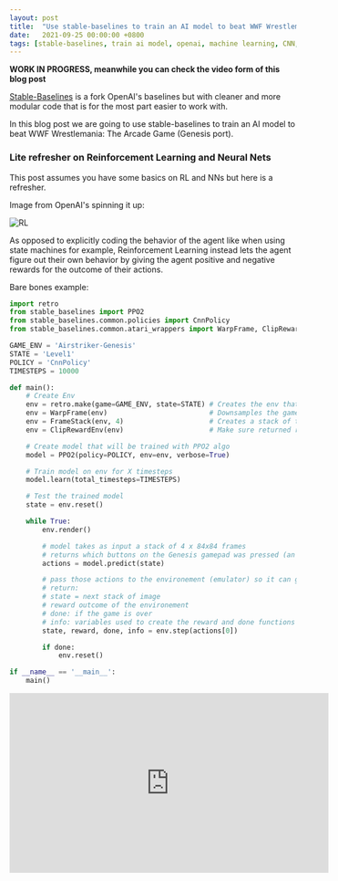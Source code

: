 ```yaml
---
layout: post
title:  "Use stable-baselines to train an AI model to beat WWF Wrestlemania: The Arcade Game"
date:   2021-09-25 00:00:00 +0800
tags: [stable-baselines, train ai model, openai, machine learning, CNN, WWF]
---
```


**WORK IN PROGRESS, meanwhile you can check the video form of this blog post**


[Stable-Baselines](https://github.com/hill-a/stable-baselines) is a fork OpenAI's baselines but with cleaner and more modular code that is for the most part easier to work with.

In this blog post we are going to use stable-baselines to train an AI model to beat WWF Wrestlemania: The Arcade Game (Genesis port).

### Lite refresher on Reinforcement Learning and Neural Nets
This post assumes you have some basics on RL and NNs but here is a refresher.

Image from OpenAI's spinning it up:

![RL](https://spinningup.openai.com/en/latest/_images/rl_diagram_transparent_bg.png)


As opposed to explicitly coding the behavior of the agent like when using state machines for example, Reinforcement Learning instead lets the agent figure out their own behavior by giving the agent positive and negative rewards for the outcome of their actions.



Bare bones example:
```python
import retro
from stable_baselines import PPO2
from stable_baselines.common.policies import CnnPolicy
from stable_baselines.common.atari_wrappers import WarpFrame, ClipRewardEnv, FrameStack

GAME_ENV = 'Airstriker-Genesis'
STATE = 'Level1'
POLICY = 'CnnPolicy'
TIMESTEPS = 10000

def main():
    # Create Env
    env = retro.make(game=GAME_ENV, state=STATE) # Creates the env that contains the genesis emulator
    env = WarpFrame(env)                         # Downsamples the game frame buffer to 84x84 greyscale pixel
    env = FrameStack(env, 4)                     # Creates a stack of the last 4 frames to encode velocity
    env = ClipRewardEnv(env)                     # Make sure returned reward from env is not out of bounds

    # Create model that will be trained with PPO2 algo
    model = PPO2(policy=POLICY, env=env, verbose=True)

    # Train model on env for X timesteps
    model.learn(total_timesteps=TIMESTEPS)

    # Test the trained model
    state = env.reset()

    while True:
        env.render()

        # model takes as input a stack of 4 x 84x84 frames
        # returns which buttons on the Genesis gamepad was pressed (an array of 12 bools)
        actions = model.predict(state)

        # pass those actions to the environement (emulator) so it can generate the next frame
        # return:
        # state = next stack of image
        # reward outcome of the environement
        # done: if the game is over
        # info: variables used to create the reward and done functions (for debugging)
        state, reward, done, info = env.step(actions[0])

        if done:
            env.reset()

if __name__ == '__main__':
    main()
```


<iframe width="560" height="315" src="https://www.youtube.com/embed/0AtVNUNdIIk" title="YouTube video player" frameborder="0" allow="accelerometer; autoplay; clipboard-write; encrypted-media; gyroscope; picture-in-picture" allowfullscreen></iframe>
